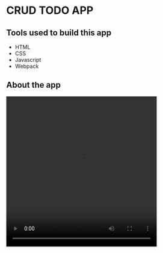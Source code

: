 # CRUD TODO APP
## Tools used to build this app
* HTML
* CSS
* Javascript
* Webpack
## About the app
<video src="./video/player.mp4" type="mp4" autoplay controls height="400" width="400"></video>
